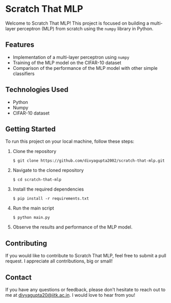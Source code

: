 # Scratch That MLP

Welcome to Scratch That MLP! This project is focused on building a multi-layer perceptron (MLP) from scratch using the `numpy` library in Python.

## Features

- Implementation of a multi-layer perceptron using `numpy`
- Training of the MLP model on the CIFAR-10 dataset
- Comparison of the performance of the MLP model with other simple classifiers

## Technologies Used

- Python
- Numpy
- CIFAR-10 dataset

## Getting Started

To run this project on your local machine, follow these steps:

1. Clone the repository
    ```
    $ git clone https://github.com/divyagupta2002/scratch-that-mlp.git
    ```

2. Navigate to the cloned repository
    ```
    $ cd scratch-that-mlp
    ```

3. Install the required dependencies
    ```
    $ pip install -r requirements.txt
    ```

4. Run the main script
    ```
    $ python main.py
    ```

5. Observe the results and performance of the MLP model.

## Contributing

If you would like to contribute to Scratch That MLP, feel free to submit a pull request. I appreciate all contributions, big or small!

## Contact

If you have any questions or feedback, please don't hesitate to reach out to me at divyagupta20@iitk.ac.in. I would love to hear from you!

